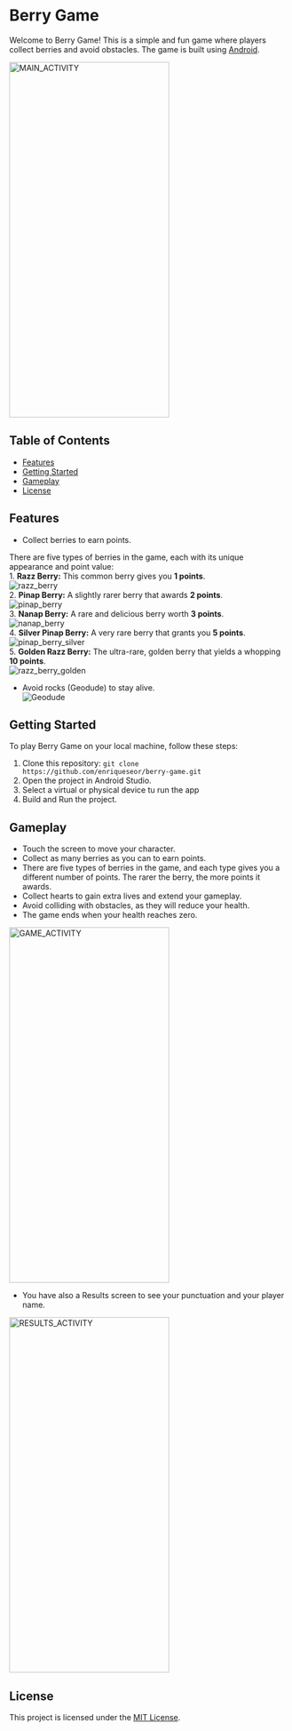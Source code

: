 # Berry Game

Welcome to Berry Game! This is a simple and fun game where players collect berries and avoid obstacles. 
The game is built using [Android](https://www.android.com/).

<img src="resources/MainActivity.png" width="288" height="640"  alt="MAIN_ACTIVITY"/>

## Table of Contents

- [Features](#features)
- [Getting Started](#getting-started)
- [Gameplay](#gameplay)
- [License](#license)

## Features

- Collect berries to earn points. 

There are five types of berries in the game, each with its unique appearance and point value: <br>
    1. **Razz Berry:** This common berry gives you **1 points**. <br> ![razz_berry](resources/razz_berry.png) <br>
    2. **Pinap Berry:** A slightly rarer berry that awards **2 points**. <br>![pinap_berry](resources/pinap_berry.png) <br>
    3. **Nanap Berry:** A rare and delicious berry worth **3 points**. <br>![nanap_berry](resources/nanap_berry.png) <br>
    4. **Silver Pinap Berry:** A very rare berry that grants you **5 points**. <br>![pinap_berry_silver](resources/pinap_berry_silver.png) <br>
    5. **Golden Razz Berry:** The ultra-rare, golden berry that yields a whopping **10 points**. <br>![razz_berry_golden](resources/razz_berry_golden.png)

- Avoid rocks (Geodude) to stay alive. <br>![Geodude](resources/Geodude.png)

## Getting Started

To play Berry Game on your local machine, follow these steps:

1. Clone this repository: `git clone https://github.com/enriqueseor/berry-game.git`
2. Open the project in Android Studio.
3. Select a virtual or physical device tu run the app
4. Build and Run the project.

## Gameplay

- Touch the screen to move your character.
- Collect as many berries as you can to earn points.
- There are five types of berries in the game, and each type gives you a different number of points. The rarer the berry, the more points it awards.
- Collect hearts to gain extra lives and extend your gameplay.
- Avoid colliding with obstacles, as they will reduce your health.
- The game ends when your health reaches zero.

<img src="resources/GameActivity.png" width="288" height="640"  alt="GAME_ACTIVITY"/> <br>

- You have also a Results screen to see your punctuation and your player name.

<img src="resources/ResultsActivity.png" width="288" height="640"  alt="RESULTS_ACTIVITY"/> <br>

## License

This project is licensed under the [MIT License](LICENSE).